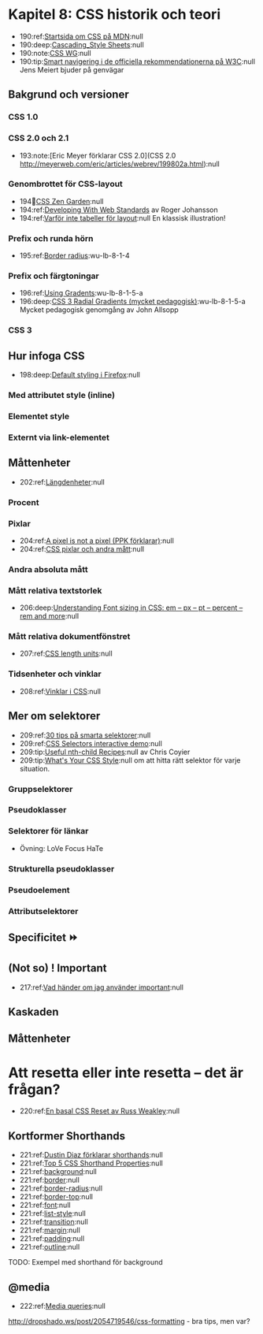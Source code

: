 # Kapitel 8: CSS historik och teori

 * 190:ref:[Startsida om CSS på MDN](https://developer.mozilla.org/en/CSS/CSS_Reference):null
 * 190:deep:[Cascading_Style Sheets](http://en.wikipedia.org/wiki/Cascading_Style_Sheets):null
 * 190:note:[CSS WG](www.w3.org/Style/CSS/current-work.en.html):null
 * 190:tip:[Smart navigering i de officiella rekommendationerna på W3C](http://meiert.com/en/indices/css-properties/):null Jens Meiert bjuder på genvägar
 
## Bakgrund och versioner

### CSS 1.0
### CSS 2.0 och 2.1

 * 193:note:[Eric Meyer förklarar CSS 2.0](CSS 2.0 http://meyerweb.com/eric/articles/webrev/199802a.html):null

### Genombrottet för CSS-layout

 * 194:book:[CSS Zen Garden](http://www.csszengarden.com/tr/svenska/):null
 * 194:ref:[Developing With Web Standards](http://www.456bereastreet.com/lab/developing_with_web_standards/) av Roger Johansson
 * 194:ref:[Varför inte tabeller för layout](http://standardice.com/seybold/):null En klassisk illustration!

### Prefix och runda hörn

 * 195:ref:[Border radius](https://developer.mozilla.org/en/CSS/border-radius):wu-lb-8-1-4

### Prefix och färgtoningar

 * 196:ref:[Using Gradents](https://developer.mozilla.org/en/Using_gradients):wu-lb-8-1-5-a
 * 196:deep:[CSS 3 Radial Gradients (mycket pedagogisk)](http://www.webdirections.org/blog/css3-radial-gradients/):wu-lb-8-1-5-a Mycket pedagogisk genomgång av John Allsopp

### CSS 3

## Hur infoga CSS

 * 198:deep:[Default styling i Firefox](jar:file:///opt/aurora/omni.jar!/chrome/toolkit/res/html.css):null

### Med attributet style (inline)

### Elementet style

### Externt via link-elementet

## Måttenheter

 * 202:ref:[Längdenheter](https://developer.mozilla.org/en/CSS/length):null

### Procent

### Pixlar

 * 204:ref:[A pixel is not a pixel (PPK förklarar)](http://www.quirksmode.org/blog/archives/2010/04/a_pixel_is_not.html):null
 * 204:ref:[CSS pixlar och andra mått](http://www.webkit.org/blog/57/css-units/):null

### Andra absoluta mått

### Mått relativa textstorlek

 * 206:deep:[Understanding Font sizing in CSS: em – px – pt – percent – rem and more](http://www.narga.net/understanding-font-sizing-in-css-em-px-pt-percent-rem/):null

### Mått relativa dokumentfönstret

 * 207:ref:[CSS length units](https://developer.mozilla.org/en-US/docs/CSS/length):null

### Tidsenheter och vinklar

 * 208:ref:[Vinklar i CSS](https://developer.mozilla.org/en/CSS/angle):null

## Mer om selektorer

 * 209:ref:[30 tips på smarta selektorer](http://net.tutsplus.com/tutorials/html-css-techniques/the-30-css-selectors-you-must-memorize/):null
 * 209:ref:[CSS Selectors interactive demo](http://vogtjosh.com/selectors/):null
 * 209:tip:[Useful nth-child Recipes](http://css-tricks.com/useful-nth-child-recipies/):null av Chris Coyier
 * 209:tip:[What's Your CSS Style](http://webstandardssherpa.com/reviews/whats-your-css-style/):null om att hitta rätt selektor för varje situation.

### Gruppselektorer

### Pseudoklasser

### Selektorer för länkar

  * Övning: LoVe Focus HaTe

### Strukturella pseudoklasser

### Pseudoelement

### Attributselektorer

## Specificitet ⏩

## (Not so) ! Important

 * 217:ref:[Vad händer om jag använder important](http://stackoverflow.com/questions/3706819/what-are-the-implications-of-using-important-in-css):null

## Kaskaden

## Måttenheter


# Att resetta eller inte resetta – det är frågan?

 * 220:ref:[En basal CSS Reset av Russ Weakley](http://www.maxdesign.com.au/articles/css-reset/):null

## Kortformer Shorthands

 * 221:ref:[Dustin Diaz förklarar shorthands](http://www.dustindiaz.com/css-shorthand/):null
 * 221:ref:[Top 5 CSS Shorthand Properties](http://perishablepress.com/press/2010/05/04/top-5-css-shorthand-properties/):null
 * 221:ref:[background](https://developer.mozilla.org/en-US/docs/CSS/background):null
 * 221:ref:[border](https://developer.mozilla.org/en-US/docs/CSS/border):null
 * 221:ref:[border-radius](https://developer.mozilla.org/en-US/docs/CSS/border-radius):null
 * 221:ref:[border-top](https://developer.mozilla.org/en-US/docs/CSS/border-top):null
 * 221:ref:[font](https://developer.mozilla.org/en-US/docs/CSS/font):null
 * 221:ref:[list-style](https://developer.mozilla.org/en-US/docs/CSS/list-style):null
 * 221:ref:[transition](https://developer.mozilla.org/en-US/docs/CSS/transition):null
 * 221:ref:[margin](https://developer.mozilla.org/en-US/docs/CSS/margin):null
 * 221:ref:[padding](https://developer.mozilla.org/en-US/docs/CSS/padding):null
 * 221:ref:[outline](https://developer.mozilla.org/en-US/docs/CSS/outline):null

TODO: Exempel med shorthand för background

## @media

 * 222:ref:[Media queries](https://developer.mozilla.org/en/CSS/Media_queries):null

http://dropshado.ws/post/2054719546/css-formatting - bra tips, men var?


